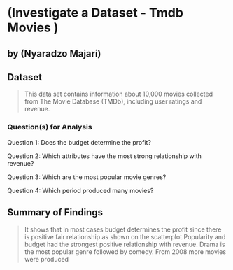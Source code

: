 # (Investigate a Dataset - Tmdb Movies )
## by (Nyaradzo Majari)

## Dataset
> This data set contains information about 10,000 movies collected from The Movie Database (TMDb), including user ratings and revenue.
  

### Question(s) for Analysis

Question 1: Does the budget determine the profit?

Question 2: Which attributes have the most strong relationship with revenue?

Question 3: Which are the most popular movie genres?

Question 4: Which period produced many movies?


## Summary of Findings
> It shows that in most cases budget determines the profit since there is positive fair relationship as shown on the scatterplot.Popularity and budget had the strongest positive relationship with revenue. Drama is the most popular genre followed by comedy. From 2008 more movies were produced





